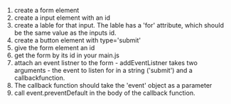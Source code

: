 1. create a form element
2. create a input element with an id 
3. create a lable for that input. The lable has a 'for' attribute, which should be the same value as the inputs id. 
4. create a button element with type='submit' 
5. give the form element an id 
6. get the form by its id in your main.js
7. attach an event listner to the form - addEventListner takes two arguments - the event to listen for in a string ('submit') and a callbackfunction.
8. The callback function should take the 'event' object as a parameter
9. call event.preventDefault in the body of the callback function. 
